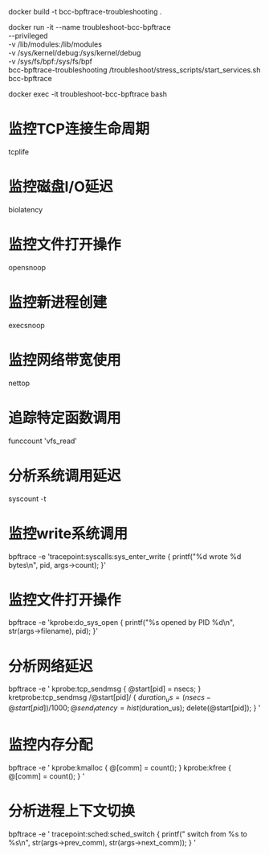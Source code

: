 docker build -t bcc-bpftrace-troubleshooting .

docker run -it --name troubleshoot-bcc-bpftrace \
  --privileged \
  -v /lib/modules:/lib/modules \
  -v /sys/kernel/debug:/sys/kernel/debug \
  -v /sys/fs/bpf:/sys/fs/bpf \
  bcc-bpftrace-troubleshooting /troubleshoot/stress_scripts/start_services.sh bcc-bpftrace

docker exec -it troubleshoot-bcc-bpftrace bash

# 监控TCP连接生命周期
tcplife

# 监控磁盘I/O延迟
biolatency

# 监控文件打开操作
opensnoop

# 监控新进程创建
execsnoop

# 监控网络带宽使用
nettop

# 追踪特定函数调用
funccount 'vfs_read'

# 分析系统调用延迟
syscount -t


# 监控write系统调用
bpftrace -e 'tracepoint:syscalls:sys_enter_write { printf("%d wrote %d bytes\n", pid, args->count); }'

# 监控文件打开操作
bpftrace -e 'kprobe:do_sys_open { printf("%s opened by PID %d\n", str(args->filename), pid); }'

# 分析网络延迟
bpftrace -e '
  kprobe:tcp_sendmsg { @start[pid] = nsecs; }
  kretprobe:tcp_sendmsg /@start[pid]/ {
    $duration_us = (nsecs - @start[pid]) / 1000;
    @send_latency = hist($duration_us);
    delete(@start[pid]);
  }
'

# 监控内存分配
bpftrace -e '
  kprobe:kmalloc { @[comm] = count(); }
  kprobe:kfree { @[comm] = count(); }
'

# 分析进程上下文切换
bpftrace -e '
  tracepoint:sched:sched_switch {
    printf(" switch from %s to %s\n", str(args->prev_comm), str(args->next_comm));
  }
'

